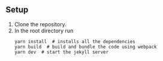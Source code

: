 ## Setup

1. Clone the repository.
2. In the root directory run
    ```shell
    yarn install  # installs all the dependencies
    yarn build  # build and bundle the code using webpack
    yarn dev  # start the jekyll server
    ```